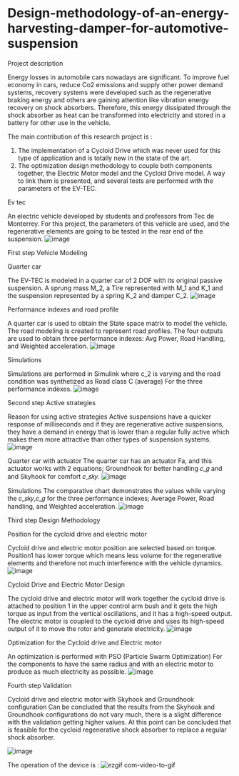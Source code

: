 # Design-methodology-of-an-energy-harvesting-damper-for-automotive-suspension



Project description 


Energy losses in automobile cars nowadays are significant. To improve fuel economy in cars, reduce Co2 emissions and supply other power demand systems, recovery systems were developed such as the regenerative braking energy and others are gaining attention like vibration energy recovery on shock absorbers. Therefore, this energy dissipated through the shock absorber as heat can be transformed into electricity and stored in a battery for other use in the vehicle. 



The main contribution of this research project is :
1. The implementation of a Cycloid Drive which was never used for this type of application and is totally new in the state of the art.
2. The optimization design methodology to couple both components together, the Electric Motor model and the Cycloid Drive model. A way to link them is presented, and several tests are performed with the parameters of the EV-TEC.


Ev tec

An electric vehicle developed by students and professors from Tec de Monterrey.
For this project, the parameters of this vehicle are used, and the regenerative elements are going to be tested in the rear end of the suspension.
![image](https://github.com/KevinAGarcia/Design-methodology-of-an-energy-harvesting-damper-for-automotive-suspension/assets/113644566/93510b3a-d6c7-4bee-a0d0-e4834dd041e2)



First step
Vehicle Modeling

Quarter car

The EV-TEC is modeled in a quarter car of 2 DOF with its original passive suspension. A sprung mass M_2, a Tire represented with M_1 and K_1 and the suspension represented by a spring K_2 and damper C_2.
![image](https://github.com/KevinAGarcia/Design-methodology-of-an-energy-harvesting-damper-for-automotive-suspension/assets/113644566/d7230f71-b917-4897-be0e-2e1cbe3bb201)


Performance indexes and road profile

A quarter car is used to obtain the State space matrix to model the vehicle. The road modeling is created to represent road profiles. The four outputs are used to obtain three performance indexes: Avg Power, Road Handling, and Weighted acceleration.
![image](https://github.com/KevinAGarcia/Design-methodology-of-an-energy-harvesting-damper-for-automotive-suspension/assets/113644566/bf35b93e-d5b6-49d9-9066-24a78b19adc3)



Simulations

Simulations are performed in Simulink where c_2 is varying and the road condition was synthetized as Road class C (average) For the three performance indexes.
![image](https://github.com/KevinAGarcia/Design-methodology-of-an-energy-harvesting-damper-for-automotive-suspension/assets/113644566/6827501c-a25a-46b8-aff3-701112ae2829)


Second step
Active strategies

Reason for using active strategies
Active suspensions have a quicker response of milliseconds and if they are regenerative active suspensions, they have a demand in energy that is lower than a regular fully active which makes them more attractive than other types of suspension systems. 
![image](https://github.com/KevinAGarcia/Design-methodology-of-an-energy-harvesting-damper-for-automotive-suspension/assets/113644566/930f9427-e10f-4930-a9ad-0f99d4b26139)


Quarter car with actuator
The quarter car has an actuator Fa, and this actuator works with 2 equations; Groundhook for better handling 𝑐_𝑔 and  and Skyhook for comfort 𝑐_𝑠𝑘𝑦.
![image](https://github.com/KevinAGarcia/Design-methodology-of-an-energy-harvesting-damper-for-automotive-suspension/assets/113644566/2245e6aa-9459-4c1c-a65d-7c2f51d06b10)


Simulations
The comparative chart demonstrates the values while varying the 𝑐_𝑠𝑘𝑦,𝑐_𝑔 for the three performance indexes; Average Power, Road handling, and Weighted acceleration.
![image](https://github.com/KevinAGarcia/Design-methodology-of-an-energy-harvesting-damper-for-automotive-suspension/assets/113644566/cd55fff3-f7e5-4577-8665-3d6dc58bdc01)

Third step
Design Methodology

Position for the cycloid drive and electric motor

Cycloid drive and electric motor position are selected based on torque. Position1 has lower torque which means less volume for the regenerative elements and therefore not much interference with the vehicle dynamics.
![image](https://github.com/KevinAGarcia/Design-methodology-of-an-energy-harvesting-damper-for-automotive-suspension/assets/113644566/147135c4-3388-440c-b62f-8624e653d524)


Cycloid Drive and Electric Motor Design

The cycloid drive and electric motor will work together the cycloid drive is attached to position 1 in the upper control arm bush and it gets the high torque as input from the vertical oscillations, and it has a high-speed output. The electric motor is coupled to the cycloid drive and uses its high-speed output of it to move the rotor and generate electricity.
![image](https://github.com/KevinAGarcia/Design-methodology-of-an-energy-harvesting-damper-for-automotive-suspension/assets/113644566/ab77833c-a072-4297-a005-c7c435690bf5)


Optimization for the Cycloid drive and Electric motor

An optimization is performed with PSO (Particle Swarm Optimization) For the components to have the same radius and with an electric motor to produce as much electricity as possible.
![image](https://github.com/KevinAGarcia/Design-methodology-of-an-energy-harvesting-damper-for-automotive-suspension/assets/113644566/34305cca-5234-4995-a9f9-fe7d00ababae)

Fourth step
Validation 

Cycloid drive and electric motor with Skyhook and Groundhook configuration
Can be concluded that the results from the Skyhook and Groundhook configurations do not vary much, there is a slight difference with the validation getting higher values. At this point can be concluded that is feasible for the cycloid regenerative shock absorber to replace a regular shock absorber.

![image](https://github.com/KevinAGarcia/Design-methodology-of-an-energy-harvesting-damper-for-automotive-suspension/assets/113644566/ea7ce73e-23b9-4c3e-ab71-b28142366491)


The operation of the device is  :
![ezgif com-video-to-gif](https://github.com/KevinAGarcia/Design-methodology-of-an-energy-harvesting-damper-for-automotive-suspension/assets/113644566/5d8d3f90-a189-4928-807b-8429c1a4ea39)

